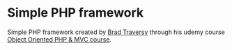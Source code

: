 # Simple PHP framework

Simple PHP framework created by [Brad Traversy](https://github.com/bradtraversy) through his udemy course [Object Oriented PHP & MVC course](https://www.udemy.com/object-oriented-php-mvc/).

